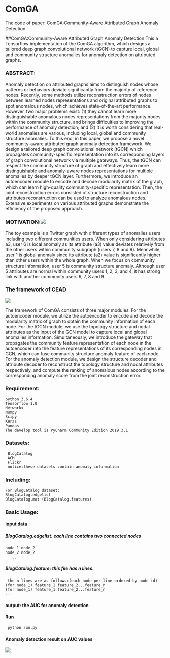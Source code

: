 # ComGA
The code of paper: ComGA:Community-Aware Attributed Graph Anomaly Detection

##ComGA:Community-Aware Attributed Graph Anomaly Detection
This a Tensorflow implementation of the ComGA algorithm, which designs a tailored deep graph convolutional network (tGCN) to capture local, global and community structure anomalies for anomaly detection on attributed graphs. 
### ABSTRACT:
Anomaly detection on attributed graphs aims to distinguish nodes whose patterns or behaviors deviate significantly from the majority of reference nodes. Recently, some methods utilize reconstruction errors of nodes between learned nodes representations and original attributed graphs to spot anomalous nodes, which achieves state-of-the-art performance. However, two major problems exist: (1) they cannot learn more distinguishable anomalous nodes representations from the majority nodes within the community structure, and brings difficulties to improving the performance of anomaly detection; and (2) it is worth considering that real-world anomalies are various, including local, global and community structure anomalies. To this end, in this paper, we propose a novel community-aware attributed graph anomaly detection framework. We design a tailored deep graph convolutional network (tGCN) which propagates community-specific representation into its corresponding layers of graph convolutional network via multiple gateways. Thus, the tGCN can respect the community structure of graph and effectively learn more distinguishable and anomaly-aware nodes representations for multiple anomalies by deeper tGCN layer. Furthermore, we introduce an autoencoder module to encode and decode modularity matrix of the graph, which can learn high-quality community-specific representation. Then, the joint reconstruction errors consisted of structure reconstruction and attributes reconstruction can be used to analyze anomalous nodes. Extensive experiments on various attributed graphs demonstrate the efficiency of the proposed approach.
### MOTIVATION:![](https://img-blog.csdnimg.cn/20200820155600527.png?x-oss-process=image/watermark,type_ZmFuZ3poZW5naGVpdGk,shadow_10,text_aHR0cHM6Ly9ibG9nLmNzZG4ubmV0L2x1b3h1ZXhpb25n,size_16,color_FFFFFF,t_70)

The toy example is a Twitter graph with different types of anomalies users including two different communities users. When only considering attributes a3, user 6 is local anomaly as its attribute (a3) value deviates relatively from the other users within community subgraph (users 7, 8 and 9). Meanwhile, user 1 is global anomaly since its attribute (a2) value is significantly higher than other users within the whole graph. When we focus on community structure information, user 5 is community structure anomaly. Although user 5 attributes are normal within community users 1, 2, 3, and 4, it has strong link with another community users 6, 7, 8 and 9.

### The framework of CEAD
![](https://img-blog.csdnimg.cn/20200820155625522.png?x-oss-process=image/watermark,type_ZmFuZ3poZW5naGVpdGk,shadow_10,text_aHR0cHM6Ly9ibG9nLmNzZG4ubmV0L2x1b3h1ZXhpb25n,size_16,color_FFFFFF,t_70)

The framework of ComGA consists of three major modules. For the autoencoder module, we utilize the autoencoder to encode and decode the modularity matrix of graph to obtain the community information of each node. For the tGCN module, we use the topology structure and nodal attributes as the input of the GCN model to capture local and global anomalies information. Simultaneously, we introduce the gateway that propagates the community feature representation of each node in the autoencoder into the feature representations of its corresponding nodes in GCN, which can fuse community structure anomaly feature of each node. For the anomaly detection module, we design the structure decoder and attribute decoder to reconstruct the topology structure and nodal attributes respectively, and compute the ranking of anomalous nodes according to the corresponding anomaly score from the joint reconstruction error.

### Requirement:
    python 3.6.4
    Tensorflow 1.0
    Networkx
    Numpy
    Scipy
    Keras
    Pandas
    The develop tool is PyCharm Community Edition 2019.3.1
 ### Datasets:
     BlogCatalog
     ACM
     Flickr
     notice:these datasets contain anomaly information
### Including:
    For BlogCatalog dataset:
    BlogCatalog.edgelist
    BlogCatalog.mat (BlogCatalog.features)
### Basic Usage:
#### input data
##### BlogCatalog.edgelist: each line contains two connected nodes

    node_1 node_2
    node_2 node_2
      ...
##### BlogCatalog.feature: this file has n lines.

     the n lines are as follows:(each node per line ordered by node id)
    (for node_1) feature_1 feature_2...feature_n
    (for node_1) feature_1 feature_2...feature_n
    ...
#### output: the AUC for anomaly detection
#### Run
     python run.py
#### Anomaly detection result on AUC values
![](https://img-blog.csdnimg.cn/20200820155658321.png?x-oss-process=image/watermark,type_ZmFuZ3poZW5naGVpdGk,shadow_10,text_aHR0cHM6Ly9ibG9nLmNzZG4ubmV0L2x1b3h1ZXhpb25n,size_16,color_FFFFFF,t_70)

